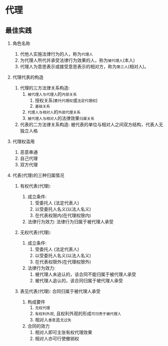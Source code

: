 # 代理


## 最佳实践

1. 角色名称
    1. 代他人实施法律行为的人，称为`代理人`
    2. 为代理人所代并承受法律行为效果的人，称为`被代理人`(本人)
    3. 代理人为意思表示或接受意思表示的相对方，称为`第三人`(相对人)。


3. 代理代表的构造
    
    1. 代理的三方法律关系构造:
        1. `被代理人与代理人`的`内部关系`
            1. 授权关系(`委托代理权`或`法定代理权`)
            2. `基础关系`
        2. `代理人与相对人`的`外部代理关系`
        3.  `被代理人与相对人`的法律效果`归属关系`
    2. 代表的二方法律关系构造: 被代表的单位与相对人之间双方结构，代表人无独立人格

4. 代理权滥用
    1. 恶意串通
    2. 自己代理
    3. 双方代理

2. 代表(代理)的三种归属情况

    1. 有权代表(代理): 
        1. 成立条件:
            1. 受委托人 (法定代表人)
            2. 以受委托人名义(以法人名义)
            3. 在代表权限内(在代理权限内)
        2. 法律行为效力: 法律行为归属于被代理人承受
    
    2. 无权代表(代理): 
        1. 成立条件:
            1. 受委托人 (法定代表人)
            2. 以受委托人名义(以法人名义)
            3. 在代表权限外(在代理权限外)
        1. 法律行为效力: 
            1. 被代理人未追认的，该合同不能归属于被代理人承受
            2. 被代理人追认的，该合同归属于被代理人承受
    
    3. 表见代表(代理): 合同归属于被代理人承受
        1. 构成要件
            1. `无权代理`
            2. `有权利外观`, 且权利外观的形成`可归责于被代理人`
            3. 相对人`善意`且`无过失`
        2. 合同的效力
            1. 相对人即可主张有权代理效果
            2. 相对人亦可行使撤销权


















